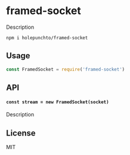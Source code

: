 # framed-socket

Description

```
npm i holepunchto/framed-socket
```

## Usage
```js
const FramedSocket = require('framed-socket')
```

## API

#### `const stream = new FramedSocket(socket)`

Description

## License
MIT
